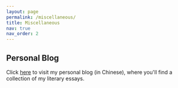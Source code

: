 ```yaml
---
layout: page
permalink: /miscellaneous/
title: Miscellaneous
nav: true
nav_order: 2
---
```


## Personal Blog
Click [here](https://clifeast.github.io) to visit my personal blog (in Chinese), where you'll find a collection of my literary essays.
